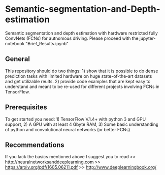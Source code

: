# Semantic-segmentation-and-Depth-estimation
Semantic segmentation and depth estimation with hardware restricted fully ConvNets (FCNs) for autnomous driving.
Please proceed with the jupyter-notebook "Brief_Results.ipynb"

## General
This repository should do two things: 1) show that it is possible to do dense prediction tasks with limited hardware on huge state-of-the-art datasets and get utilizable reults. 2) provide code examples that are kept easy to understand and meant to be re-used for different projects involving FCNs in TensorFlow.

## Prerequisites
To get started you need: 1) TensorFlow V.1.4+ with python 3 and GPU support, 2) A GPU with at least 4 Gbyte RAM, 3) Some basic understanding of python and convolutional neural networks (or better FCNs)

## Recommendations 
If you lack the basics mentioned above I suggest you to read >> http://neuralnetworksanddeeplearning.com  >> https://arxiv.org/pdf/1605.06211.pdf  >> http://www.deeplearningbook.org/
